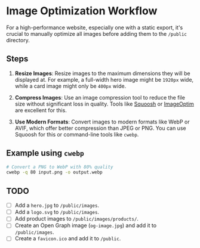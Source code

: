 # Image Optimization Workflow

For a high-performance website, especially one with a static export, it's crucial to manually optimize all images before adding them to the `/public` directory.

## Steps

1.  **Resize Images**: Resize images to the maximum dimensions they will be displayed at. For example, a full-width hero image might be `1920px` wide, while a card image might only be `400px` wide.

2.  **Compress Images**: Use an image compression tool to reduce the file size without significant loss in quality. Tools like [Squoosh](https://squoosh.app/) or [ImageOptim](https://imageoptim.com/mac) are excellent for this.

3.  **Use Modern Formats**: Convert images to modern formats like WebP or AVIF, which offer better compression than JPEG or PNG. You can use Squoosh for this or command-line tools like `cwebp`.

## Example using `cwebp`

```bash
# Convert a PNG to WebP with 80% quality
cwebp -q 80 input.png -o output.webp
```

## TODO

- [ ] Add a `hero.jpg` to `/public/images`.
- [ ] Add a `logo.svg` to `/public/images`.
- [ ] Add product images to `/public/images/products/`.
- [ ] Create an Open Graph image (`og-image.jpg`) and add it to `/public/images`.
- [ ] Create a `favicon.ico` and add it to `/public`.
